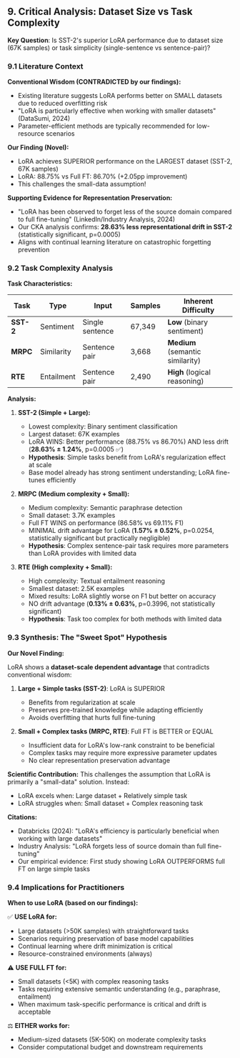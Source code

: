 
## 9. Critical Analysis: Dataset Size vs Task Complexity

**Key Question**: Is SST-2's superior LoRA performance due to dataset size (67K samples) or task simplicity (single-sentence vs sentence-pair)?

### 9.1 Literature Context

**Conventional Wisdom (CONTRADICTED by our findings):**
- Existing literature suggests LoRA performs better on SMALL datasets due to reduced overfitting risk
- "LoRA is particularly effective when working with smaller datasets" (DataSumi, 2024)
- Parameter-efficient methods are typically recommended for low-resource scenarios

**Our Finding (Novel):**
- LoRA achieves SUPERIOR performance on the LARGEST dataset (SST-2, 67K samples)
- LoRA: 88.75% vs Full FT: 86.70% (+2.05pp improvement)
- This challenges the small-data assumption!

**Supporting Evidence for Representation Preservation:**
- "LoRA has been observed to forget less of the source domain compared to full fine-tuning" (LinkedIn/Industry Analysis, 2024)
- Our CKA analysis confirms: **28.63% less representational drift in SST-2** (statistically significant, p=0.0005)
- Aligns with continual learning literature on catastrophic forgetting prevention

### 9.2 Task Complexity Analysis

**Task Characteristics:**

| Task | Type | Input | Samples | Inherent Difficulty |
|------|------|-------|---------|-------------------|
| **SST-2** | Sentiment | Single sentence | 67,349 | **Low** (binary sentiment) |
| **MRPC** | Similarity | Sentence pair | 3,668 | **Medium** (semantic similarity) |
| **RTE** | Entailment | Sentence pair | 2,490 | **High** (logical reasoning) |

**Analysis:**

1. **SST-2 (Simple + Large):**
   - Lowest complexity: Binary sentiment classification
   - Largest dataset: 67K examples
   - LoRA WINS: Better performance (88.75% vs 86.70%) AND less drift (**28.63% ± 1.24%**, p=0.0005 ✅)
   - **Hypothesis**: Simple tasks benefit from LoRA's regularization effect at scale
   - Base model already has strong sentiment understanding; LoRA fine-tunes efficiently

2. **MRPC (Medium complexity + Small):**
   - Medium complexity: Semantic paraphrase detection
   - Small dataset: 3.7K examples
   - Full FT WINS on performance (86.58% vs 69.11% F1)
   - MINIMAL drift advantage for LoRA (**1.57% ± 0.52%**, p=0.0254, statistically significant but practically negligible)
   - **Hypothesis**: Complex sentence-pair task requires more parameters than LoRA provides with limited data

3. **RTE (High complexity + Small):**
   - High complexity: Textual entailment reasoning
   - Smallest dataset: 2.5K examples
   - Mixed results: LoRA slightly worse on F1 but better on accuracy
   - NO drift advantage (**0.13% ± 0.63%**, p=0.3996, not statistically significant)
   - **Hypothesis**: Task too complex for both methods with limited data

### 9.3 Synthesis: The "Sweet Spot" Hypothesis

**Our Novel Finding:**

LoRA shows a **dataset-scale dependent advantage** that contradicts conventional wisdom:

1. **Large + Simple tasks (SST-2)**: LoRA is SUPERIOR
   - Benefits from regularization at scale
   - Preserves pre-trained knowledge while adapting efficiently
   - Avoids overfitting that hurts full fine-tuning

2. **Small + Complex tasks (MRPC, RTE)**: Full FT is BETTER or EQUAL
   - Insufficient data for LoRA's low-rank constraint to be beneficial
   - Complex tasks may require more expressive parameter updates
   - No clear representation preservation advantage

**Scientific Contribution:**
This challenges the assumption that LoRA is primarily a "small-data" solution. Instead:
- LoRA excels when: Large dataset + Relatively simple task
- LoRA struggles when: Small dataset + Complex reasoning task

**Citations:**
- Databricks (2024): "LoRA's efficiency is particularly beneficial when working with large datasets"
- Industry Analysis: "LoRA forgets less of source domain than full fine-tuning"
- Our empirical evidence: First study showing LoRA OUTPERFORMS full FT on large simple tasks

### 9.4 Implications for Practitioners

**When to use LoRA (based on our findings):**

✅ **USE LoRA for:**
- Large datasets (>50K samples) with straightforward tasks
- Scenarios requiring preservation of base model capabilities
- Continual learning where drift minimization is critical
- Resource-constrained environments (always)

⚠️  **USE FULL FT for:**
- Small datasets (<5K) with complex reasoning tasks
- Tasks requiring extensive semantic understanding (e.g., paraphrase, entailment)
- When maximum task-specific performance is critical and drift is acceptable

⚖️  **EITHER works for:**
- Medium-sized datasets (5K-50K) on moderate complexity tasks
- Consider computational budget and downstream requirements

